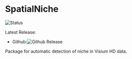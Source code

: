 # SpatialNiche

![Status](https://img.shields.io/badge/build-alpha-red)

Latest Release:
* Github:![Github Release](https://img.shields.io/badge/release-v0.1.0-blue)

Package for automatic detection of niche in Visium HD data.
